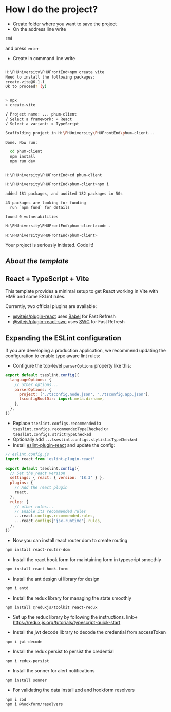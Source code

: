 # How I do the project?
- Create folder where you want to save the project
- On the address line write
```bash
cmd
```
and press `enter`
- Create in command line write
```bash

H:\PHUniversity\PHUFrontEnd>npm create vite
Need to install the following packages:
create-vite@6.1.1
Ok to proceed? (y)


> npx
> create-vite

√ Project name: ... phum-client
√ Select a framework: » React
√ Select a variant: » TypeScript

Scaffolding project in H:\PHUniversity\PHUFrontEnd\phum-client...

Done. Now run:

  cd phum-client
  npm install
  npm run dev


H:\PHUniversity\PHUFrontEnd>cd phum-client

H:\PHUniversity\PHUFrontEnd\phum-client>npm i

added 181 packages, and audited 182 packages in 50s

43 packages are looking for funding
  run `npm fund` for details

found 0 vulnerabilities

H:\PHUniversity\PHUFrontEnd\phum-client>code .

H:\PHUniversity\PHUFrontEnd\phum-client>
```
Your project is seriously initiated. Code it!
## *About the template*
## React + TypeScript + Vite

This template provides a minimal setup to get React working in Vite with HMR and some ESLint rules.

Currently, two official plugins are available:

- [@vitejs/plugin-react](https://github.com/vitejs/vite-plugin-react/blob/main/packages/plugin-react/README.md) uses [Babel](https://babeljs.io/) for Fast Refresh
- [@vitejs/plugin-react-swc](https://github.com/vitejs/vite-plugin-react-swc) uses [SWC](https://swc.rs/) for Fast Refresh

## Expanding the ESLint configuration

If you are developing a production application, we recommend updating the configuration to enable type aware lint rules:

- Configure the top-level `parserOptions` property like this:

```js
export default tseslint.config({
  languageOptions: {
    // other options...
    parserOptions: {
      project: ['./tsconfig.node.json', './tsconfig.app.json'],
      tsconfigRootDir: import.meta.dirname,
    },
  },
})
```

- Replace `tseslint.configs.recommended` to `tseslint.configs.recommendedTypeChecked` or `tseslint.configs.strictTypeChecked`
- Optionally add `...tseslint.configs.stylisticTypeChecked`
- Install [eslint-plugin-react](https://github.com/jsx-eslint/eslint-plugin-react) and update the config:

```js
// eslint.config.js
import react from 'eslint-plugin-react'

export default tseslint.config({
  // Set the react version
  settings: { react: { version: '18.3' } },
  plugins: {
    // Add the react plugin
    react,
  },
  rules: {
    // other rules...
    // Enable its recommended rules
    ...react.configs.recommended.rules,
    ...react.configs['jsx-runtime'].rules,
  },
})
```
- Now you can install react router dom to create routing
```bash
npm install react-router-dom
```
- Install the react hook form for maintaining form in typescript smoothly
```bash
npm install react-hook-form
```
- Install the ant design ui library for design
```bash
npm i antd
```
- Install the redux library for managing the state smoothly
```bash
npm install @reduxjs/toolkit react-redux
```
- Set up the redux library by following the instructions. link-> https://redux.js.org/tutorials/typescript-quick-start

- Install the jwt decode library to decode the credential from accessToken
```bash
npm i jwt-decode
```
- Install the redux persist to persist the credential
```bash
npm i redux-persist
```

- Install the sonner for alert notifications
```bash
npm install sonner
```
- For validating the data install zod and hookform resolvers
```bash
npm i zod
npm i @hookform/resolvers
```